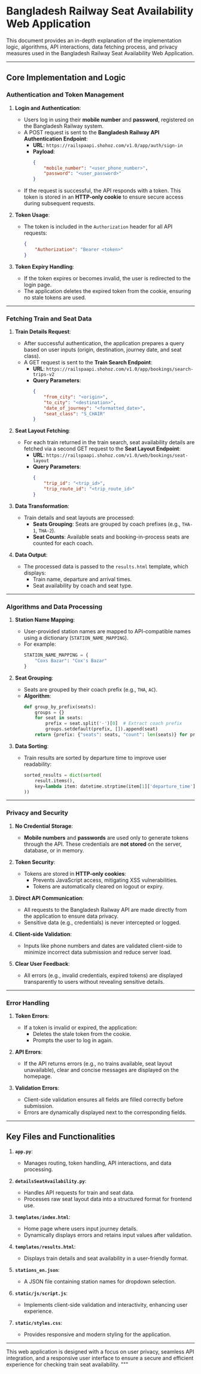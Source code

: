 # Bangladesh Railway Seat Availability Web Application

This document provides an in-depth explanation of the implementation logic, algorithms, API interactions, data fetching process, and privacy measures used in the Bangladesh Railway Seat Availability Web Application.

---

## Core Implementation and Logic

### Authentication and Token Management

1. **Login and Authentication**:
   - Users log in using their **mobile number** and **password**, registered on the Bangladesh Railway system.
   - A POST request is sent to the **Bangladesh Railway API Authentication Endpoint**:
     - **URL**: `https://railspaapi.shohoz.com/v1.0/app/auth/sign-in`
     - **Payload**:
       ```json
       {
           "mobile_number": "<user_phone_number>",
           "password": "<user_password>"
       }
       ```
   - If the request is successful, the API responds with a token. This token is stored in an **HTTP-only cookie** to ensure secure access during subsequent requests.

2. **Token Usage**:
   - The token is included in the `Authorization` header for all API requests:
     ```json
     {
         "Authorization": "Bearer <token>"
     }
     ```

3. **Token Expiry Handling**:
   - If the token expires or becomes invalid, the user is redirected to the login page.
   - The application deletes the expired token from the cookie, ensuring no stale tokens are used.

---

### Fetching Train and Seat Data

1. **Train Details Request**:
   - After successful authentication, the application prepares a query based on user inputs (origin, destination, journey date, and seat class).
   - A GET request is sent to the **Train Search Endpoint**:
     - **URL**: `https://railspaapi.shohoz.com/v1.0/app/bookings/search-trips-v2`
     - **Query Parameters**:
       ```json
       {
           "from_city": "<origin>",
           "to_city": "<destination>",
           "date_of_journey": "<formatted_date>",
           "seat_class": "S_CHAIR"
       }
       ```

2. **Seat Layout Fetching**:
   - For each train returned in the train search, seat availability details are fetched via a second GET request to the **Seat Layout Endpoint**:
     - **URL**: `https://railspaapi.shohoz.com/v1.0/web/bookings/seat-layout`
     - **Query Parameters**:
       ```json
       {
           "trip_id": "<trip_id>",
           "trip_route_id": "<trip_route_id>"
       }
       ```

3. **Data Transformation**:
   - Train details and seat layouts are processed:
     - **Seats Grouping**: Seats are grouped by coach prefixes (e.g., `THA-1`, `THA-2`).
     - **Seat Counts**: Available seats and booking-in-process seats are counted for each coach.

4. **Data Output**:
   - The processed data is passed to the `results.html` template, which displays:
     - Train name, departure and arrival times.
     - Seat availability by coach and seat type.

---

### Algorithms and Data Processing

1. **Station Name Mapping**:
   - User-provided station names are mapped to API-compatible names using a dictionary (`STATION_NAME_MAPPING`).
   - For example:
     ```python
     STATION_NAME_MAPPING = {
         "Coxs Bazar": "Cox's Bazar"
     }
     ```

2. **Seat Grouping**:
   - Seats are grouped by their coach prefix (e.g., `THA`, `AC`).
   - **Algorithm**:
     ```python
     def group_by_prefix(seats):
         groups = {}
         for seat in seats:
             prefix = seat.split('-')[0]  # Extract coach prefix
             groups.setdefault(prefix, []).append(seat)
         return {prefix: {"seats": seats, "count": len(seats)} for prefix, seats in groups.items()}
     ```

3. **Data Sorting**:
   - Train results are sorted by departure time to improve user readability:
     ```python
     sorted_results = dict(sorted(
         result.items(),
         key=lambda item: datetime.strptime(item[1]['departure_time'], '%d %b, %I:%M %p')
     ))
     ```

---

### Privacy and Security

1. **No Credential Storage**:
   - **Mobile numbers** and **passwords** are used only to generate tokens through the API. These credentials are **not stored** on the server, database, or in memory.

2. **Token Security**:
   - Tokens are stored in **HTTP-only cookies**:
     - Prevents JavaScript access, mitigating XSS vulnerabilities.
     - Tokens are automatically cleared on logout or expiry.

3. **Direct API Communication**:
   - All requests to the Bangladesh Railway API are made directly from the application to ensure data privacy.
   - Sensitive data (e.g., credentials) is never intercepted or logged.

4. **Client-side Validation**:
   - Inputs like phone numbers and dates are validated client-side to minimize incorrect data submission and reduce server load.

5. **Clear User Feedback**:
   - All errors (e.g., invalid credentials, expired tokens) are displayed transparently to users without revealing sensitive details.

---

### Error Handling

1. **Token Errors**:
   - If a token is invalid or expired, the application:
     - Deletes the stale token from the cookie.
     - Prompts the user to log in again.

2. **API Errors**:
   - If the API returns errors (e.g., no trains available, seat layout unavailable), clear and concise messages are displayed on the homepage.

3. **Validation Errors**:
   - Client-side validation ensures all fields are filled correctly before submission.
   - Errors are dynamically displayed next to the corresponding fields.

---

## Key Files and Functionalities

1. **`app.py`**:
   - Manages routing, token handling, API interactions, and data processing.

2. **`detailsSeatAvailability.py`**:
   - Handles API requests for train and seat data.
   - Processes raw seat layout data into a structured format for frontend use.

3. **`templates/index.html`**:
   - Home page where users input journey details.
   - Dynamically displays errors and retains input values after validation.

4. **`templates/results.html`**:
   - Displays train details and seat availability in a user-friendly format.

5. **`stations_en.json`**:
   - A JSON file containing station names for dropdown selection.

6. **`static/js/script.js`**:
   - Implements client-side validation and interactivity, enhancing user experience.

7. **`static/styles.css`**:
   - Provides responsive and modern styling for the application.

---

This web application is designed with a focus on user privacy, seamless API integration, and a responsive user interface to ensure a secure and efficient experience for checking train seat availability.
"""